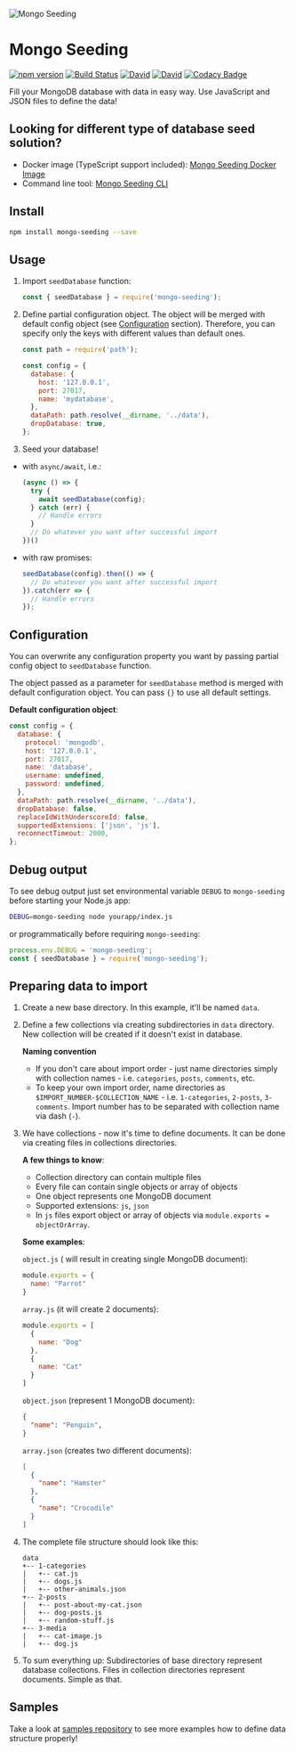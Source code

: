 ![Mongo Seeding](https://raw.githubusercontent.com/pkosiec/mongo-seeding/master/assets/logo.png)

# Mongo Seeding
[![npm version](https://badge.fury.io/js/mongo-seeding.svg)](https://npmjs.org/package/mongo-seeding) [![Build Status](https://travis-ci.org/pkosiec/mongo-seeding.svg?branch=master)](https://travis-ci.org/pkosiec/mongo-seeding) [![David](https://img.shields.io/david/pkosiec/mongo-seeding.svg)]() [![David](https://img.shields.io/david/dev/pkosiec/mongo-seeding.svg)]() [![Codacy Badge](https://api.codacy.com/project/badge/Grade/9960aeeba19d4992b0df8781cd580eec)](https://www.codacy.com/app/pkosiec/mongo-seeding?utm_source=github.com&amp;utm_medium=referral&amp;utm_content=pkosiec/mongo-seeding&amp;utm_campaign=Badge_Grade) 

Fill your MongoDB database with data in easy way. Use JavaScript and JSON files to define the data!

## Looking for different type of database seed solution?
- Docker image (TypeScript support included): [Mongo Seeding Docker Image](https://github.com/pkosiec/mongo-seeding-docker)
- Command line tool: [Mongo Seeding CLI](https://github.com/pkosiec/mongo-seeding-cli)

## Install
```bash
npm install mongo-seeding --save
```

## Usage
1. Import `seedDatabase` function:
    ```javascript
    const { seedDatabase } = require('mongo-seeding');
    ```
1. Define partial configuration object. The object will be merged with default config object (see [Configuration](#configuration) section). Therefore, you can specify only the keys with different values than default ones.

    ```javascript
    const path = require('path');

    const config = {
      database: {
        host: '127.0.0.1',
        port: 27017,
        name: 'mydatabase',
      },
      dataPath: path.resolve(__dirname, '../data'),
      dropDatabase: true,
    };
    ```

1. Seed your database!
  - with `async/await`, i.e.:

    ```javascript
    (async () => {
      try {
        await seedDatabase(config);
      } catch (err) {
        // Handle errors
      }
      // Do whatever you want after successful import
    })()    
    ```

  - with raw promises:
  
    ```javascript
    seedDatabase(config).then(() => {
      // Do whatever you want after successful import
    }).catch(err => {
      // Handle errors
    });
    ```

## Configuration
You can overwrite any configuration property you want by passing partial config object to `seedDatabase` function.

The object passed as a parameter for `seedDatabase` method is merged with default configuration object. You can pass `{}` to use all default settings.

**Default configuration object**:

```javascript
const config = {
  database: {
    protocol: 'mongodb',
    host: '127.0.0.1',
    port: 27017,
    name: 'database',
    username: undefined,
    password: undefined,
  },
  dataPath: path.resolve(__dirname, '../data'),
  dropDatabase: false,
  replaceIdWithUnderscoreId: false,
  supportedExtensions: ['json', 'js'],
  reconnectTimeout: 2000,
};
```

## Debug output
To see debug output just set environmental variable `DEBUG` to `mongo-seeding` before starting your Node.js app:

```bash
DEBUG=mongo-seeding node yourapp/index.js
```

or programmatically before requiring `mongo-seeding`:

```javascript
process.env.DEBUG = 'mongo-seeding';
const { seedDatabase } = require('mongo-seeding');
```

## Preparing data to import
1. Create a new base directory. In this example, it'll be named `data`.
1. Define a few collections via creating subdirectories in `data` directory. New collection will be created if it doesn't exist in database.

    **Naming convention**
    - If you don't care about import order - just name directories simply with collection names - i.e. `categories`, `posts`, `comments`, etc.   
    - To keep your own import order, name directories as `$IMPORT_NUMBER-$COLLECTION_NAME` - i.e. `1-categories`, `2-posts`, `3-comments`. Import number has to be separated with collection name via dash (`-`).

1. We have collections - now it's time to define documents. It can be done via creating files in collections directories.

    **A few things to know**: 
    - Collection directory can contain multiple files
    - Every file can contain single objects or array of objects
    - One object represents one MongoDB document
    - Supported extensions: `js`, `json`
    - In `js` files export object or array of objects via `module.exports =   objectOrArray`.

    **Some examples**:

    `object.js` ( will result in creating single MongoDB document):
    ```js
    module.exports = {
      name: "Parrot"
    }
    ```

    `array.js` (it will create 2 documents):
    ```js
    module.exports = [
      {
        name: "Dog"
      },
      {
        name: "Cat"
      }
    ]
    ```

    `object.json` (represent 1 MongoDB document):
    ```json
    {
      "name": "Penguin",
    }
    ```

    `array.json` (creates two different documents):
    ```json
    [
      {
        "name": "Hamster"
      },
      {
        "name": "Crocodile"
      }
    ]
    ```

1. The complete file structure should look like this:

    ```
    data
    +-- 1-categories
    |   +-- cat.js
    |   +-- dogs.js
    |   +-- other-animals.json
    +-- 2-posts
    |   +-- post-about-my-cat.json
    |   +-- dog-posts.js
    |   +-- random-stuff.js
    +-- 3-media
    |   +-- cat-image.js
    |   +-- dog.js
    ```

1. To sum everything up: Subdirectories of base directory represent database collections. Files in collection directories represent documents. Simple as that.

 ## Samples
 Take a look at [samples repository](https://github.com/pkosiec/mongo-seeding-samples) to see more examples how to define data structure properly!
